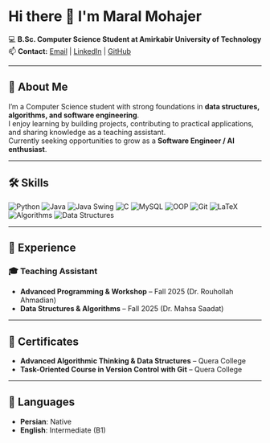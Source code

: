 # Hi there 👋 I'm Maral Mohajer

💻 **B.Sc. Computer Science Student at Amirkabir University of Technology**  
📫 **Contact:** [Email](mailto:maral.mohajer1991@gmail.com) | [LinkedIn](https://www.linkedin.com/in/maral-mohajer) | [GitHub](https://github.com/MaralMohajer)  

---

## 🔹 About Me
I’m a Computer Science student with strong foundations in **data structures, algorithms, and software engineering**.  
I enjoy learning by building projects, contributing to practical applications, and sharing knowledge as a teaching assistant.  
Currently seeking opportunities to grow as a **Software Engineer / AI enthusiast**.

---

## 🛠️ Skills

![Python](https://img.shields.io/badge/Python-3776AB?style=for-the-badge&logo=python&logoColor=white)
![Java](https://img.shields.io/badge/Java-007396?style=for-the-badge&logo=java&logoColor=white)
![Java Swing](https://img.shields.io/badge/Java%20Swing-6DB33F?style=for-the-badge&logo=java&logoColor=white)
![C](https://img.shields.io/badge/C-00599C?style=for-the-badge&logo=c&logoColor=white)
![MySQL](https://img.shields.io/badge/MySQL-4479A1?style=for-the-badge&logo=mysql&logoColor=white)
![OOP](https://img.shields.io/badge/OOP-FF8C00?style=for-the-badge)
![Git](https://img.shields.io/badge/Git-F05032?style=for-the-badge&logo=git&logoColor=white)
![LaTeX](https://img.shields.io/badge/LaTeX-008080?style=for-the-badge&logo=latex&logoColor=white)
![Algorithms](https://img.shields.io/badge/Algorithms-FF6347?style=for-the-badge)
![Data Structures](https://img.shields.io/badge/Data%20Structures-4B0082?style=for-the-badge)

---

## 🔹 Experience
### 🎓 Teaching Assistant  
- **Advanced Programming & Workshop** – Fall 2025 (Dr. Rouhollah Ahmadian)  
- **Data Structures & Algorithms** – Fall 2025 (Dr. Mahsa Saadat)  

---

## 🔹 Certificates
- **Advanced Algorithmic Thinking & Data Structures** – Quera College  
- **Task-Oriented Course in Version Control with Git** – Quera College  

---

## 🔹 Languages
- **Persian**: Native  
- **English**: Intermediate (B1)  
